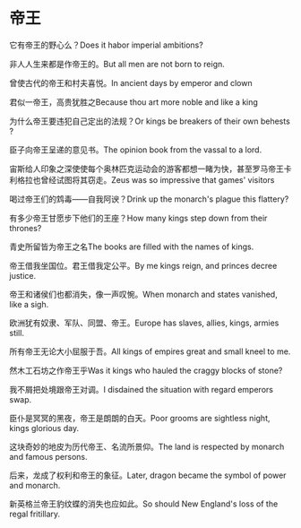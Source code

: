 # 帝王

<p><span class="chinese">它有帝王的野心么？</span><span class="english">Does it habor imperial ambitions?</span></p>

<p><span class="chinese">非人人生来都是作帝王的。</span><span class="english">But all men are not born to reign.</span></p>

<p><span class="chinese">曾使古代的帝王和村夫喜悦。</span><span class="english">In ancient days by emperor and clown</span></p>

<p><span class="chinese">君似一帝王，高贵犹胜之</span><span class="english">Because thou art more noble and like a king</span></p>

<p><span class="chinese">为什么帝王要违犯自己定出的法规？</span><span class="english">Or kings be breakers of their own behests ?</span></p>

<p><span class="chinese">臣子向帝王呈递的意见书。</span><span class="english">The opinion book from the vassal to a lord.</span></p>

<p><span class="chinese">宙斯给人印象之深使使每个奥林匹克运动会的游客都想一睹为快，甚至罗马帝王卡利格拉也曾经试图将其窃走。</span><span class="english">Zeus was so impressive that games' visitors</span></p>

<p><span class="chinese">喝过帝王们的鸩毒——自我阿谀？</span><span class="english">Drink up the monarch's plague this flattery?</span></p>

<p><span class="chinese">有多少帝王甘愿步下他们的王座？</span><span class="english">How many kings step down from their thrones?</span></p>

<p><span class="chinese">青史所留皆为帝王之名</span><span class="english">The books are filled with the names of kings.</span></p>

<p><span class="chinese">帝王借我坐国位。君王借我定公平。</span><span class="english">By me kings reign, and princes decree justice.</span></p>

<p><span class="chinese">帝王和诸侯们也都消失，像一声叹惋。</span><span class="english">When monarch and states vanished, like a sigh.</span></p>

<p><span class="chinese">欧洲犹有奴隶、军队、同盟、帝王。</span><span class="english">Europe has slaves, allies, kings, armies still.</span></p>

<p><span class="chinese">所有帝王无论大小屈服于吾。</span><span class="english">All kings of empires great and small kneel to me.</span></p>

<p><span class="chinese">然木工石坊之作帝王乎</span><span class="english">Was it kings who hauled the craggy blocks of stone?</span></p>

<p><span class="chinese">我不屑把处境跟帝王对调。</span><span class="english">I disdained the situation with regard emperors swap.</span></p>

<p><span class="chinese">臣仆是冥冥的黑夜，帝王是朗朗的白天。</span><span class="english">Poor grooms are sightless night, kings glorious day.</span></p>

<p><span class="chinese">这块奇妙的地皮为历代帝王、名流所景仰。</span><span class="english">The land is respected by monarch and famous persons.</span></p>

<p><span class="chinese">后来，龙成了权利和帝王的象征。</span><span class="english">Later, dragon became the symbol of power and monarch.</span></p>

<p><span class="chinese">新英格兰帝王豹纹蝶的消失也应如此。</span><span class="english">So should New England's loss of the regal fritillary.</span></p>

